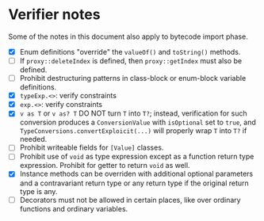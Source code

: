 # Verifier notes

Some of the notes in this document also apply to bytecode import phase.

- [x] Enum definitions "override" the `valueOf()` and `toString()` methods.
- [ ] If `proxy::deleteIndex` is defined, then `proxy::getIndex` must also be defined.
- [ ] Prohibit destructuring patterns in class-block or enum-block variable definitions.
- [x] `typeExp.<>`: verify constraints
- [x] `exp.<>`: verify constraints
- [x] `v as T` or `v as? T` DO NOT turn `T` into `T?`; instead, verification for such conversion produces a `ConversionValue` with `isOptional` set to `true`, and `TypeConversions.convertExploicit(...)` will properly wrap `T` into `T?` if needed.
- [ ] Prohibit writeable fields for `[Value]` classes.
- [ ] Prohibit use of `void` as type expression except as a function return type expression. Prohibit for getter to return `void` as well.
- [x] Instance methods can be overriden with additional optional parameters and a contravariant return type or any return type if the original return type is any.
- [ ] Decorators must not be allowed in certain places, like over ordinary functions and ordinary variables.